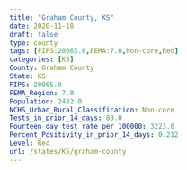 ```yaml
---
title: "Graham County, KS"
date: 2020-11-18
draft: false
type: county
tags: [FIPS:20065.0,FEMA:7.0,Non-core,Red]
categories: [KS]
County: Graham County
State: KS
FIPS: 20065.0
FEMA_Region: 7.0
Population: 2482.0
NCHS_Urban_Rural_Classification: Non-core
Tests_in_prior_14_days: 80.0
Fourteen_day_test_rate_per_100000: 3223.0
Percent_Positivity_in_prior_14_days: 0.212
Level: Red
url: /states/KS/graham-county
---
```




